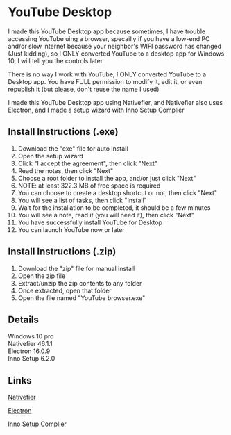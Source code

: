 # YouTube Desktop
I made this YouTube Desktop app because sometimes, I have trouble accessing YouTube uing a browser, specailly if you have a low-end PC and/or slow internet because your neighbor's WIFI password has changed (Just kidding), so I ONLY converted YouTube to a desktop app for Windows 10, I will tell you the controls later

There is no way I work with YouTube, I ONLY converted YouTube to a Desktop app. You have FULL permission to modify it, edit it, or even republish it (but please, don't reuse the name I used)

I made this YouTube Desktop app using Nativefier, and Nativefier also uses Electron, and I made a setup wizard with Inno Setup Complier
## Install Instructions (.exe)
1. Download the "exe" file for auto install
2. Open the setup wizard
3. Click "I accept the agreement", then click "Next"
4. Read the notes, then click "Next"
5. Choose a root folder to install the app, and/or just click "Next"
6. NOTE: at least 322.3 MB of free space is required
7. You can choose to create a desktop shortcut or not, then click "Next"
8. You will see a list of tasks, then click "Install"
9. Wait for the installation to be completed, it should be a few minutes
10. You will see a note, read it (you will need it), then click "Next"
11. You have successfully install YouTube for Desktop
12. You can launch YouTube now or later
## Install Instructions (.zip)
1. Download the "zip" file for manual install
2. Open the zip file
3. Extract/unzip the zip contents to any folder
4. Once extracted, open that folder
5. Open the file named "YouTube browser.exe"
## Details
Windows 10 pro<br>
Nativefier 46.1.1<br>
Electron 16.0.9<br>
Inno Setup 6.2.0
## Links
[Nativefier](https://github.com/nativefier/nativefier)

[Electron](https://www.electronjs.org)

[Inno Setup Complier](https://jrsoftware.org/isdl.php)
